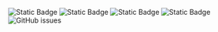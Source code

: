 ![Static Badge](https://img.shields.io/badge/blacklists-60-000000) ![Static Badge](https://img.shields.io/badge/blacklisted-2629007-cc0000) ![Static Badge](https://img.shields.io/badge/whitelisted-2245-00CC00) ![Static Badge](https://img.shields.io/badge/streaming_blacklist-28107-000000) ![GitHub issues](https://img.shields.io/github/issues/fabriziosalmi/blacklists)

